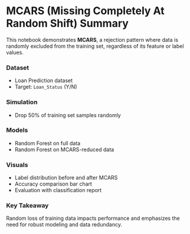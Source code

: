 # MCARS (Missing Completely At Random Shift) Summary

This notebook demonstrates **MCARS**, a rejection pattern where data is randomly excluded from the training set, regardless of its feature or label values.

### Dataset
- Loan Prediction dataset
- Target: `Loan_Status` (Y/N)

### Simulation
- Drop 50% of training set samples randomly

### Models
- Random Forest on full data
- Random Forest on MCARS-reduced data

### Visuals
- Label distribution before and after MCARS
- Accuracy comparison bar chart
- Evaluation with classification report

### Key Takeaway
Random loss of training data impacts performance and emphasizes the need for robust modeling and data redundancy.
